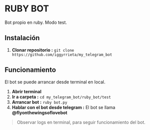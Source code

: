 # RUBY BOT

Bot propio en ruby. Modo test.

## Instalación

1. **Clonar repositorio :** `git clone https://github.com/iggyrrieta/my_telegram_bot`

## Funcionamiento

El bot se puede arrancar desde terminal en local.

1. **Abrir terminal**
2. **Ir a carpeta :** `cd my_telegram_bot/ruby_bot/test`
3. **Arrancar bot :** `ruby bot.py`
4. **Hablar con el bot desde telegram :** El bot se llama **@flyonthewingsoflovebot**

> Observar logs en terminal, para seguir funcionamiento del bot.